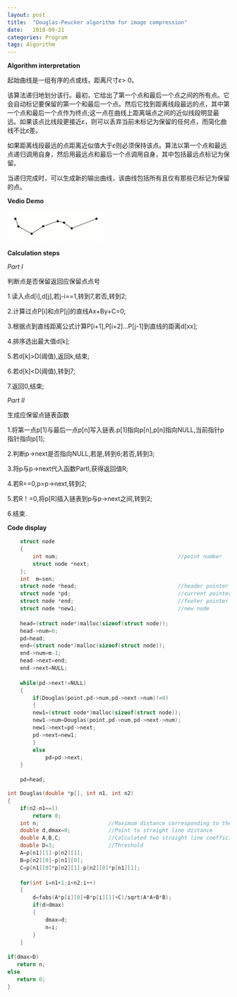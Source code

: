 ```yaml
---
layout: post
title:  "Douglas-Peucker algorithm for image compression"
date:   2018-09-21
categories: Program
tags: Algorithm
---
```




**Algorithm interpretation**

起始曲线是一组有序的点或线，距离尺寸*ε*> 0。

该算法递归地划分该行。最初，它给出了第一个点和最后一个点之间的所有点。它会自动标记要保留的第一个和最后一个点。然后它找到距离线段最远的点，其中第一个点和最后一个点作为终点;这一点在曲线上距离端点之间的近似线段明显最远。如果该点比线段更接近*ε*，则可以丢弃当前未标记为保留的任何点，而简化曲线不比*ε*差。

如果距离线段最远的点距离近似值大于*ε*则必须保持该点。算法以第一个点和最远点递归调用自身，然后用最远点和最后一个点调用自身，其中包括最远点标记为保留。

当递归完成时，可以生成新的输出曲线，该曲线包括所有且仅有那些已标记为保留的点。



**Vedio Demo**

![](https://raw.githubusercontent.com/Sardingfish/Sardingfish.github.io/master/image/2018-09-21-Douglas/Douglas-Peucker_animated.gif)



**Calculation steps**

*Part I*

判断点是否保留返回应保留点点号

1.读入点d[i],d[j],若j-i==1,转到7,若否,转到2;

2.计算过点P[i]和点P[j]的直线Ax+By+C=0;

3.根据点到直线距离公式计算P[i+1],P[i+2]...P[j-1]到直线的距离d[xx];

4.排序选出最大值d[k];

5.若d[k]>D(阈值),返回k,结束;

6.若d[k]<D(阈值),转到7;

7.返回0,结束;

 

*Part II*

生成应保留点链表函数

1.将第一点p[1]与最后一点p[n]写入链表.p[1]指向p[n],p[n]指向NULL,当前指针p指针指向p[1];

2.判断p->next是否指向NULL,若是,转到6;若否,转到3;

3.将p与p->next代入函数PartI,获得返回值R;

4.若R==0,p=p->next,转到2;

5.若R！=0,将p[R]插入链表到p与p->next之间,转到2;

6.结束.



**Code display**

```c++
	struct node
	{
        int num;                                      //point number
	    struct node *next;
    };
	int  m=sen;
    struct node *head;                                //header pointer
    struct node *pd;                                  //current pointer
    struct node *end;                                 //footer pointer
    struct node *new1;                                //new node

	head=(struct node*)malloc(sizeof(struct node));   
	head->num=0;                                      
    pd=head;                                           
	end=(struct node*)malloc(sizeof(struct node));  
	end->num=m-1;        
	head->next=end;
	end->next=NULL;

	while(pd->next!=NULL)
	{
		if(Douglas(point,pd->num,pd->next->num)!=0)
		{
        new1=(struct node*)malloc(sizeof(struct node)); 
        new1->num=Douglas(point,pd->num,pd->next->num);
		new1->next=pd->next;
		pd->next=new1;
		}
		else
			pd=pd->next;
	}

	pd=head;
```

```c++
int Douglas(double *p[], int n1, int n2)
{
	if(n2-n1==1)
		return 0;
	int n;                      //Maximum distance corresponding to the point number
	double d,dmax=0;            //Point to straight line distance
	double A,B,C;               //Calculated two straight line coefficients
	double D=3;                 //Threshold
	A=p[n1][1]-p[n2][1];                 
	B=p[n2][0]-p[n1][0];                 
	C=p[n1][0]*p[n2][1]-p[n2][0]*p[n1][1];   
	
	for(int i=n1+1;i<n2;i++)
	{
		d=fabs(A*p[i][0]+B*p[i][1]+C)/sqrt(A*A+B*B);             
		if(d>dmax)
		{
			dmax=d;
			n=i;
		}
	}

if(dmax>D)
   return n;
else 
   return 0;
}
```

